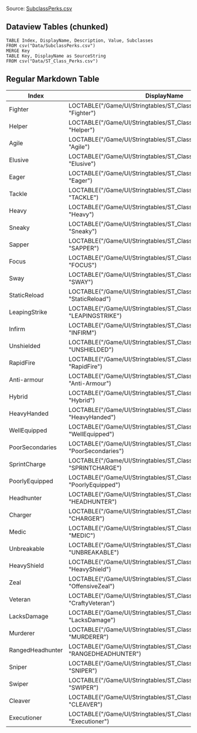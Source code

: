 Source: [SubclassPerks.csv](I:\UNCN\WS\SDK\Mods_Repos\ArgonSDK-FieldGuide\docs\Systems\Chivalry2\Tables\Data\SubclassPerks.csv)

## Dataview Tables (chunked)
```dataview
TABLE Index, DisplayName, Description, Value, Subclasses
FROM csv("Data/SubclassPerks.csv")
MERGE Key
TABLE Key, DisplayName as SourceString
FROM csv("Data/ST_Class_Perks.csv")
```

## Regular Markdown Table

| Index | DisplayName | DisplayLocation | Description | Icon | Value | Subclasses |
| --- | --- | --- | --- | --- | --- | --- |
| Fighter | LOCTABLE("/Game/UI/Stringtables/ST_Class_Perks.ST_Class_Perks", "Fighter") | DisplayAsAbility | LOCTABLE("/Game/UI/Stringtables/ST_Class_Perks.ST_Class_Perks", "FightDesc") | None | 20.000000 |  |
| Helper | LOCTABLE("/Game/UI/Stringtables/ST_Class_Perks.ST_Class_Perks", "Helper") | DisplayAsAbility | LOCTABLE("/Game/UI/Stringtables/ST_Class_Perks.ST_Class_Perks", "HelperDesc") | None | 25.000000 | (BlueprintGeneratedClass'"/Game/Characters/Classes/Subclasses/FieldEngineer.FieldEngineer_C"') |
| Agile | LOCTABLE("/Game/UI/Stringtables/ST_Class_Perks.ST_Class_Perks", "Agile") | DisplayAsAbility | LOCTABLE("/Game/UI/Stringtables/ST_Class_Perks.ST_Class_Perks", "AgileDesc") | None | 10.000000 | (BlueprintGeneratedClass'"/Game/Characters/Classes/Subclasses/ManAtArms.ManAtArms_C"') |
| Elusive | LOCTABLE("/Game/UI/Stringtables/ST_Class_Perks.ST_Class_Perks", "Elusive") | DisplayAsAbility | LOCTABLE("/Game/UI/Stringtables/ST_Class_Perks.ST_Class_Perks", "ElusiveDesc") | None | -50.000000 | (BlueprintGeneratedClass'"/Game/Characters/Classes/Subclasses/ManAtArms.ManAtArms_C"') |
| Eager | LOCTABLE("/Game/UI/Stringtables/ST_Class_Perks.ST_Class_Perks", "Eager") | DisplayAsAbility | LOCTABLE("/Game/UI/Stringtables/ST_Class_Perks.ST_Class_Perks", "EagerDesc") | None | 25.000000 | (BlueprintGeneratedClass'"/Game/Characters/Classes/Subclasses/Poleman.Poleman_C"') |
| Tackle | LOCTABLE("/Game/UI/Stringtables/ST_Class_Perks.ST_Class_Perks", "TACKLE") | DisplayAsPerk | LOCTABLE("/Game/UI/Stringtables/ST_Class_Perks.ST_Class_Perks", "TackleDesc") | Texture2D'/Game/UI/Textures/Icons/Abilities/SprintTackle.SprintTackle' | 0.000000 | (BlueprintGeneratedClass'"/Game/Characters/Classes/Subclasses/Poleman.Poleman_C"',BlueprintGeneratedClass'"/Game/Characters/Classes/Subclasses/Crusader.Crusader_C"',BlueprintGeneratedClass'"/Game/Characters/Classes/Subclasses/Guardian.Guardian_C"',BlueprintGeneratedClass'"/Game/Characters/Classes/Subclasses/Officer.Officer_C"',None) |
| Heavy | LOCTABLE("/Game/UI/Stringtables/ST_Class_Perks.ST_Class_Perks", "Heavy") | DisplayAsVulnerability | LOCTABLE("/Game/UI/Stringtables/ST_Class_Perks.ST_Class_Perks", "HeavyDesc") | None | 50.000000 | (BlueprintGeneratedClass'"/Game/Characters/Classes/Subclasses/Guardian.Guardian_C"',BlueprintGeneratedClass'"/Game/Characters/Classes/Subclasses/Officer.Officer_C"',BlueprintGeneratedClass'"/Game/Characters/Classes/Subclasses/Crusader.Crusader_C"') |
| Sneaky | LOCTABLE("/Game/UI/Stringtables/ST_Class_Perks.ST_Class_Perks", "Sneaky") | DisplayAsAbility | LOCTABLE("/Game/UI/Stringtables/ST_Class_Perks.ST_Class_Perks", "SneakyDesc") | None | 50.000000 | (BlueprintGeneratedClass'"/Game/Characters/Classes/Subclasses/Ambusher.Ambusher_C"') |
| Sapper | LOCTABLE("/Game/UI/Stringtables/ST_Class_Perks.ST_Class_Perks", "SAPPER") | DisplayAsAbility | LOCTABLE("/Game/UI/Stringtables/ST_Class_Perks.ST_Class_Perks", "SapperDesc") | None | 100.000000 | (BlueprintGeneratedClass'"/Game/Characters/Classes/Subclasses/FieldEngineer.FieldEngineer_C"') |
| Focus | LOCTABLE("/Game/UI/Stringtables/ST_Class_Perks.ST_Class_Perks", "FOCUS") | DisplayAsPerk | LOCTABLE("/Game/UI/Stringtables/ST_Class_Perks.ST_Class_Perks", "FOCUSDesc") | Texture2D'/Game/UI/Textures/Icons/Abilities/Focus.Focus' | 0.000000 | (BlueprintGeneratedClass'"/Game/Characters/Classes/Subclasses/Longbowman.Longbowman_C"',BlueprintGeneratedClass'"/Game/Characters/Classes/Subclasses/Crossbowman.Crossbowman_C"',None) |
| Sway | LOCTABLE("/Game/UI/Stringtables/ST_Class_Perks.ST_Class_Perks", "SWAY") | DisplayAsVulnerability | LOCTABLE("/Game/UI/Stringtables/ST_Class_Perks.ST_Class_Perks", "SWAYDesc") | None | 0.000000 | (BlueprintGeneratedClass'"/Game/Characters/Classes/Subclasses/Longbowman.Longbowman_C"') |
| StaticReload | LOCTABLE("/Game/UI/Stringtables/ST_Class_Perks.ST_Class_Perks", "StaticReload") | DisplayAsVulnerability | LOCTABLE("/Game/UI/Stringtables/ST_Class_Perks.ST_Class_Perks", "StaticReloadDesc") | None | 0.000000 | (BlueprintGeneratedClass'"/Game/Characters/Classes/Subclasses/Crossbowman.Crossbowman_C"') |
| LeapingStrike | LOCTABLE("/Game/UI/Stringtables/ST_Class_Perks.ST_Class_Perks", "LEAPINGSTRIKE") | DisplayAsPerk | LOCTABLE("/Game/UI/Stringtables/ST_Class_Perks.ST_Class_Perks", "LEAPINGSTRIKEDesc") | Texture2D'/Game/UI/Textures/Icons/Abilities/SprintLeapattack.SprintLeapattack' | 0.000000 | (BlueprintGeneratedClass'"/Game/Characters/Classes/Subclasses/Skirmisher.Skirmisher_C"',BlueprintGeneratedClass'"/Game/Characters/Classes/Subclasses/Devastator.Devastator_C"',BlueprintGeneratedClass'"/Game/Characters/Classes/Subclasses/Raider.Raider_C"',BlueprintGeneratedClass'"/Game/Characters/Classes/Subclasses/Ambusher.Ambusher_C"',BlueprintGeneratedClass'"/Game/Characters/Classes/Subclasses/Highlander.Highlander_C"',None) |
| Infirm | LOCTABLE("/Game/UI/Stringtables/ST_Class_Perks.ST_Class_Perks", "INFIRM") | DisplayAsVulnerability | LOCTABLE("/Game/UI/Stringtables/ST_Class_Perks.ST_Class_Perks", "INFIRMDesc") | None | 0.000000 | (BlueprintGeneratedClass'"/Game/Characters/Classes/Subclasses/Skirmisher.Skirmisher_C"') |
| Unshielded | LOCTABLE("/Game/UI/Stringtables/ST_Class_Perks.ST_Class_Perks", "UNSHIELDED") | DisplayAsVulnerability | LOCTABLE("/Game/UI/Stringtables/ST_Class_Perks.ST_Class_Perks", "UNSHIELDEDDesc") | None | 0.000000 | (BlueprintGeneratedClass'"/Game/Characters/Classes/Subclasses/Devastator.Devastator_C"',BlueprintGeneratedClass'"/Game/Characters/Classes/Subclasses/Raider.Raider_C"',BlueprintGeneratedClass'"/Game/Characters/Classes/Subclasses/Ambusher.Ambusher_C"',BlueprintGeneratedClass'"/Game/Characters/Classes/Subclasses/Poleman.Poleman_C"',BlueprintGeneratedClass'"/Game/Characters/Classes/Subclasses/Highlander.Highlander_C"') |
| RapidFire | LOCTABLE("/Game/UI/Stringtables/ST_Class_Perks.ST_Class_Perks", "RapidFire") | DisplayAsAbility | LOCTABLE("/Game/UI/Stringtables/ST_Class_Perks.ST_Class_Perks", "RapidFireDesc") | None | 0.000000 | (BlueprintGeneratedClass'"/Game/Characters/Classes/Subclasses/Longbowman.Longbowman_C"') |
| Anti-armour | LOCTABLE("/Game/UI/Stringtables/ST_Class_Perks.ST_Class_Perks", "Anti-Armour") | DisplayAsAbility | LOCTABLE("/Game/UI/Stringtables/ST_Class_Perks.ST_Class_Perks", "Anti-ArmourDesc") | None | 0.000000 | (BlueprintGeneratedClass'"/Game/Characters/Classes/Subclasses/Crossbowman.Crossbowman_C"') |
| Hybrid | LOCTABLE("/Game/UI/Stringtables/ST_Class_Perks.ST_Class_Perks", "Hybrid") | DisplayAsAbility | LOCTABLE("/Game/UI/Stringtables/ST_Class_Perks.ST_Class_Perks", "HybridDesc") | None | 0.000000 | (BlueprintGeneratedClass'"/Game/Characters/Classes/Subclasses/Skirmisher.Skirmisher_C"') |
| HeavyHanded | LOCTABLE("/Game/UI/Stringtables/ST_Class_Perks.ST_Class_Perks", "HeavyHanded") | DisplayAsAbility | LOCTABLE("/Game/UI/Stringtables/ST_Class_Perks.ST_Class_Perks", "HeavyHandedDesc") | None | 0.000000 | (BlueprintGeneratedClass'"/Game/Characters/Classes/Subclasses/Devastator.Devastator_C"') |
| WellEquipped | LOCTABLE("/Game/UI/Stringtables/ST_Class_Perks.ST_Class_Perks", "WellEquipped") | DisplayAsAbility | LOCTABLE("/Game/UI/Stringtables/ST_Class_Perks.ST_Class_Perks", "WellEquippedDesc") | None | 0.000000 | (BlueprintGeneratedClass'"/Game/Characters/Classes/Subclasses/Raider.Raider_C"') |
| PoorSecondaries | LOCTABLE("/Game/UI/Stringtables/ST_Class_Perks.ST_Class_Perks", "PoorSecondaries") | DisplayAsVulnerability | LOCTABLE("/Game/UI/Stringtables/ST_Class_Perks.ST_Class_Perks", "PoorSecondariesDesc") | None | 0.000000 | (BlueprintGeneratedClass'"/Game/Characters/Classes/Subclasses/Devastator.Devastator_C"',BlueprintGeneratedClass'"/Game/Characters/Classes/Subclasses/Highlander.Highlander_C"') |
| SprintCharge | LOCTABLE("/Game/UI/Stringtables/ST_Class_Perks.ST_Class_Perks", "SPRINTCHARGE") | DisplayAsPerk | LOCTABLE("/Game/UI/Stringtables/ST_Class_Perks.ST_Class_Perks", "SPRINTCHARGEDesc") | Texture2D'/Game/UI/Textures/Icons/Abilities/SprintCharge.SprintCharge' | 0.000000 | (BlueprintGeneratedClass'"/Game/Characters/Classes/Subclasses/Poleman.Poleman_C"',BlueprintGeneratedClass'"/Game/Characters/Classes/Subclasses/ManAtArms.ManAtArms_C"',BlueprintGeneratedClass'"/Game/Characters/Classes/Subclasses/FieldEngineer.FieldEngineer_C"',None) |
| PoorlyEquipped | LOCTABLE("/Game/UI/Stringtables/ST_Class_Perks.ST_Class_Perks", "PoorlyEquipped") | DisplayAsVulnerability | LOCTABLE("/Game/UI/Stringtables/ST_Class_Perks.ST_Class_Perks", "PoorlyEquippedDesc") | None | 0.000000 | (BlueprintGeneratedClass'"/Game/Characters/Classes/Subclasses/FieldEngineer.FieldEngineer_C"') |
| Headhunter | LOCTABLE("/Game/UI/Stringtables/ST_Class_Perks.ST_Class_Perks", "HEADHUNTER") | DisplayAsChargingMethod | LOCTABLE("/Game/UI/Stringtables/ST_Class_Perks.ST_Class_Perks", "HEADHUNTERDesc") | None | 0.000000 | (None) |
| Charger | LOCTABLE("/Game/UI/Stringtables/ST_Class_Perks.ST_Class_Perks", "CHARGER") | DisplayAsChargingMethod | LOCTABLE("/Game/UI/Stringtables/ST_Class_Perks.ST_Class_Perks", "CHARGERDesc") | None | 0.000000 | (BlueprintGeneratedClass'"/Game/Characters/Classes/Vanguard.Vanguard_C"') |
| Medic | LOCTABLE("/Game/UI/Stringtables/ST_Class_Perks.ST_Class_Perks", "MEDIC") | DisplayAsChargingMethod | LOCTABLE("/Game/UI/Stringtables/ST_Class_Perks.ST_Class_Perks", "MEDICDesc") | None | 0.000000 | (BlueprintGeneratedClass'"/Game/Characters/Classes/Footman.Footman_C"') |
| Unbreakable | LOCTABLE("/Game/UI/Stringtables/ST_Class_Perks.ST_Class_Perks", "UNBREAKABLE") | DisplayAsChargingMethod | LOCTABLE("/Game/UI/Stringtables/ST_Class_Perks.ST_Class_Perks", "UNBREAKABLEDesc") | None | 0.000000 | (BlueprintGeneratedClass'"/Game/Characters/Classes/Knight.Knight_C"') |
| HeavyShield | LOCTABLE("/Game/UI/Stringtables/ST_Class_Perks.ST_Class_Perks", "HeavyShield") | DisplayAsAbility | LOCTABLE("/Game/UI/Stringtables/ST_Class_Perks.ST_Class_Perks", "HeavyShieldDesc") | None | 0.000000 | (BlueprintGeneratedClass'"/Game/Characters/Classes/Subclasses/Guardian.Guardian_C"') |
| Zeal | LOCTABLE("/Game/UI/Stringtables/ST_Class_Perks.ST_Class_Perks", "OffensiveZeal") | DisplayAsAbility | LOCTABLE("/Game/UI/Stringtables/ST_Class_Perks.ST_Class_Perks", "OffensiveZealDesc") | None | 0.000000 | (BlueprintGeneratedClass'"/Game/Characters/Classes/Subclasses/Crusader.Crusader_C"') |
| Veteran | LOCTABLE("/Game/UI/Stringtables/ST_Class_Perks.ST_Class_Perks", "CraftyVeteran") | DisplayAsAbility | LOCTABLE("/Game/UI/Stringtables/ST_Class_Perks.ST_Class_Perks", "CraftyVeteranDesc") | None | 0.000000 | (BlueprintGeneratedClass'"/Game/Characters/Classes/Subclasses/Officer.Officer_C"') |
| LacksDamage | LOCTABLE("/Game/UI/Stringtables/ST_Class_Perks.ST_Class_Perks", "LacksDamage") | DisplayAsVulnerability | LOCTABLE("/Game/UI/Stringtables/ST_Class_Perks.ST_Class_Perks", "LacksDamageDesc") | None | 0.000000 | (BlueprintGeneratedClass'"/Game/Characters/Classes/Subclasses/ManAtArms.ManAtArms_C"') |
| Murderer | LOCTABLE("/Game/UI/Stringtables/ST_Class_Perks.ST_Class_Perks", "MURDERER") | DisplayAsChargingMethod | LOCTABLE("/Game/UI/Stringtables/ST_Class_Perks.ST_Class_Perks", "MURDERERDesc") | None | 0.000000 | (BlueprintGeneratedClass'"/Game/Characters/Classes/Subclasses/Ambusher.Ambusher_C"') |
| RangedHeadhunter | LOCTABLE("/Game/UI/Stringtables/ST_Class_Perks.ST_Class_Perks", "RANGEDHEADHUNTER") | DisplayAsChargingMethod | LOCTABLE("/Game/UI/Stringtables/ST_Class_Perks.ST_Class_Perks", "RANGEDHEADHUNTERDesc") | None | 0.000000 | (BlueprintGeneratedClass'"/Game/Characters/Classes/Archer.Archer_C"') |
| Sniper | LOCTABLE("/Game/UI/Stringtables/ST_Class_Perks.ST_Class_Perks", "SNIPER") | DisplayAsAbility | LOCTABLE("/Game/UI/Stringtables/ST_Class_Perks.ST_Class_Perks", "SNIPERDesc") | None | 25.000000 | (BlueprintGeneratedClass'"/Game/Characters/Classes/Subclasses/Longbowman.Longbowman_C"',BlueprintGeneratedClass'"/Game/Characters/Classes/Subclasses/Crossbowman.Crossbowman_C"',BlueprintGeneratedClass'"/Game/Characters/Classes/Subclasses/Skirmisher.Skirmisher_C"',BlueprintGeneratedClass'"/Game/Characters/Classes/Subclasses/Ambusher.Ambusher_C"',None) |
| Swiper | LOCTABLE("/Game/UI/Stringtables/ST_Class_Perks.ST_Class_Perks", "SWIPER") | DisplayAsAbility | LOCTABLE("/Game/UI/Stringtables/ST_Class_Perks.ST_Class_Perks", "SWIPERDesc") | None | 0.000000 | (BlueprintGeneratedClass'"/Game/Characters/Classes/Subclasses/Highlander.Highlander_C"') |
| Cleaver | LOCTABLE("/Game/UI/Stringtables/ST_Class_Perks.ST_Class_Perks", "CLEAVER") | DisplayAsChargingMethod | LOCTABLE("/Game/UI/Stringtables/ST_Class_Perks.ST_Class_Perks", "CLEAVERDesc") | None | 0.000000 | (BlueprintGeneratedClass'"/Game/Characters/Classes/Subclasses/Highlander.Highlander_C"') |
| Executioner | LOCTABLE("/Game/UI/Stringtables/ST_Class_Perks.ST_Class_Perks", "Executioner") | DisplayAsPerk | LOCTABLE("/Game/UI/Stringtables/ST_Class_Perks.ST_Class_Perks", "ExecutionerDesc") | None | 0.000000 | (BlueprintGeneratedClass'"/Game/Characters/Classes/Subclasses/Ambusher.Ambusher_C"') |
